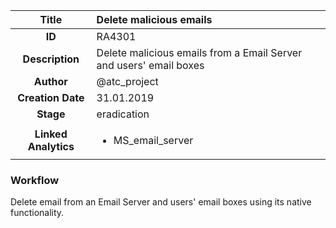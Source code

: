 | Title                       |  Delete malicious emails         |
|:---------------------------:|:--------------------|
| **ID**                      | RA4301            |
| **Description**             | Delete malicious emails from a Email Server and users' email boxes   |
| **Author**                  | @atc_project        |
| **Creation Date**           | 31.01.2019 |
| **Stage**                   | eradication         |
| **Linked Analytics** |<ul><li>MS_email_server</li></ul>|

### Workflow

Delete email from an Email Server and users' email boxes using its native functionality.
